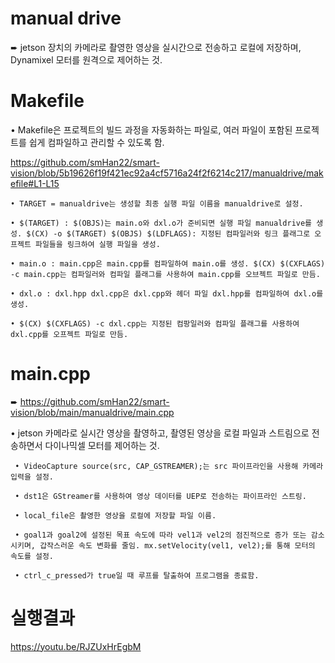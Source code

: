 # manual drive

➨ jetson 장치의 카메라로 촬영한 영상을 실시간으로 전송하고 로컬에 저장하며, Dynamixel 모터를 원격으로 제어하는 것.

# Makefile

• Makefile은 프로젝트의 빌드 과정을 자동화하는 파일로, 여러 파일이 포함된 프로젝트를 쉽게 컴파일하고 관리할 수 있도록 함.

https://github.com/smHan22/smart-vision/blob/5b19626f19f421ec92a4cf5716a24f2f6214c217/manualdrive/makefile#L1-L15
```
• TARGET = manualdrive는 생성할 최종 실행 파일 이름을 manualdrive로 설정.

• $(TARGET) : $(OBJS)는 main.o와 dxl.o가 준비되면 실행 파일 manualdrive를 생성. $(CX) -o $(TARGET) $(OBJS) $(LDFLAGS): 지정된 컴파일러와 링크 플래그로 오프젝트 파일들을 링크하여 실행 파일을 생성.

• main.o : main.cpp은 main.cpp를 컴파일하여 main.o를 생성. $(CX) $(CXFLAGS) -c main.cpp는 컴파일러와 컴파일 플래그를 사용하여 main.cpp를 오브젝트 파일로 만듬.

• dxl.o : dxl.hpp dxl.cpp은 dxl.cpp와 헤더 파일 dxl.hpp를 컴파일하여 dxl.o를 생성.

• $(CX) $(CXFLAGS) -c dxl.cpp는 지정된 컴팡일러와 컴파일 플래그를 사용하여 dxl.cpp를 오프젝트 파일로 만듬.
```
# main.cpp 

 ➨ https://github.com/smHan22/smart-vision/blob/main/manualdrive/main.cpp

 • jetson 카메라로 실시간 영상을 촬영하고, 촬영된 영상을 로컬 파일과 스트림으로 전송하면서 다이나믹셀 모터를 제어하는 것.

     • VideoCapture source(src, CAP_GSTREAMER);는 src 파이프라인을 사용해 카메라 입력을 설정.

     • dst1은 GStreamer를 사용하여 영상 데이터를 UEP로 전송하는 파이프라인 스트링.

     • local_file은 촬영한 영상을 로컬에 저장할 파일 이름. 

     • goal1과 goal2에 설정된 목표 속도에 따라 vel1과 vel2의 점진적으로 증가 또는 감소시키며, 갑작스러운 속도 변화를 줄임. mx.setVelocity(vel1, vel2);를 통해 모터의 속도를 설정.

     • ctrl_c_pressed가 true일 때 루프를 탈출하여 프로그램을 종료함.


# 실행결과 

https://youtu.be/RJZUxHrEgbM

